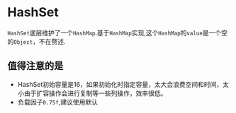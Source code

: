 # HashSet

`HashSet`底层维护了一个`HashMap`.基于`HashMap`实现,这个`HashMap`的`value`是一个空的`Object`，不在赘述.

## 值得注意的是

- HashSet初始容量是16，如果初始化时指定容量，太大会浪费空间和时间，太小由于扩容操作会进行复制等一些列操作，效率很低。
- 负载因子`0.75f`,建议使用默认

